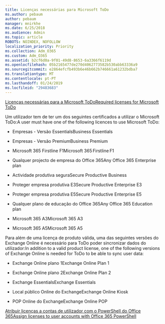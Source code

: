 ```yaml
---
title: Licenças necessárias para Microsoft ToDo
ms.author: pebaum
author: pebaum
manager: mnirkhe
ms.date: 6/25/2018
ms.audience: Admin
ms.topic: article
ROBOTS: NOINDEX, NOFOLLOW
localization_priority: Priority
ms.collection: Adm_O365
ms.custom: Adm_O365
ms.assetid: b2cf6d0a-9f01-49d8-8653-6a3366f6119d
ms.openlocfilehash: 05b2165477de270d4062773582b530abb63336a9
ms.sourcegitcommit: e2864efcfb493b6e46b662b746661a61232bdba7
ms.translationtype: MT
ms.contentlocale: pt-PT
ms.lasthandoff: 01/24/2019
ms.locfileid: "29483683"
---
```

[<span data-ttu-id="9b6da-102">Licenças necessárias para a Microsoft ToDo</span><span class="sxs-lookup"><span data-stu-id="9b6da-102">Required licenses for Microsoft ToDo</span></span>](https://support.office.com/article/381e9d1b-c500-49b5-973e-890fd86528d7.aspx)
  
<span data-ttu-id="9b6da-103">Um utilizador tem de ter um dos seguintes certificados a utilizar o Microsoft ToDo:</span><span class="sxs-lookup"><span data-stu-id="9b6da-103">A user must have one of the following licences to use Microsoft ToDo:</span></span>
  
- <span data-ttu-id="9b6da-104">Empresas - Versão Essentials</span><span class="sxs-lookup"><span data-stu-id="9b6da-104">Business Essentials</span></span>
    
- <span data-ttu-id="9b6da-105">Empresas - Versão Premium</span><span class="sxs-lookup"><span data-stu-id="9b6da-105">Business Premium</span></span>
    
- <span data-ttu-id="9b6da-106">Microsoft 365 Firstline F1</span><span class="sxs-lookup"><span data-stu-id="9b6da-106">Microsoft 365 Firstline F1</span></span>
    
- <span data-ttu-id="9b6da-107">Qualquer projecto de empresa do Office 365</span><span class="sxs-lookup"><span data-stu-id="9b6da-107">Any Office 365 Enterprise plan</span></span>
    
- <span data-ttu-id="9b6da-108">Actividade produtiva segura</span><span class="sxs-lookup"><span data-stu-id="9b6da-108">Secure Productive Business</span></span>
    
- <span data-ttu-id="9b6da-109">Proteger empresa produtiva E3</span><span class="sxs-lookup"><span data-stu-id="9b6da-109">Secure Productive Enterprise E3</span></span>
    
- <span data-ttu-id="9b6da-110">Proteger empresa produtiva E5</span><span class="sxs-lookup"><span data-stu-id="9b6da-110">Secure Productive Enterprise E5</span></span>
    
- <span data-ttu-id="9b6da-111">Qualquer plano de educação do Office 365</span><span class="sxs-lookup"><span data-stu-id="9b6da-111">Any Office 365 Education plan</span></span>
    
- <span data-ttu-id="9b6da-112">Microsoft 365 A3</span><span class="sxs-lookup"><span data-stu-id="9b6da-112">Microsoft 365 A3</span></span>
    
- <span data-ttu-id="9b6da-113">Microsoft 365 A5</span><span class="sxs-lookup"><span data-stu-id="9b6da-113">Microsoft 365 A5</span></span>
    
<span data-ttu-id="9b6da-114">Para além de uma licença de produto válida, uma das seguintes versões do Exchange Online é necessário para ToDo poder sincronizar dados do utilizador:</span><span class="sxs-lookup"><span data-stu-id="9b6da-114">In addition to a valid product license, one of the following versions of Exchange Online is needed for ToDo to be able to sync user data:</span></span> 
  
- <span data-ttu-id="9b6da-115">Exchange Online plano 1</span><span class="sxs-lookup"><span data-stu-id="9b6da-115">Exchange Online Plan 1</span></span>
    
- <span data-ttu-id="9b6da-116">Exchange Online plano 2</span><span class="sxs-lookup"><span data-stu-id="9b6da-116">Exchange Online Plan 2</span></span>
    
- <span data-ttu-id="9b6da-117">Exchange Essentials</span><span class="sxs-lookup"><span data-stu-id="9b6da-117">Exchange Essentials</span></span>
    
- <span data-ttu-id="9b6da-118">Local público Online do Exchange</span><span class="sxs-lookup"><span data-stu-id="9b6da-118">Exchange Online Kiosk</span></span>
    
- <span data-ttu-id="9b6da-119">POP Online do Exchange</span><span class="sxs-lookup"><span data-stu-id="9b6da-119">Exchange Online POP</span></span>
    
[<span data-ttu-id="9b6da-120">Atribuir licenças a contas de utilizador com o PowerShell do Office 365</span><span class="sxs-lookup"><span data-stu-id="9b6da-120">Assign licenses to user accounts with Office 365 PowerShell</span></span>](https://docs.microsoft.com/en-us/office365/enterprise/powershell/assign-licenses-to-user-accounts-with-office-365-powershell )
  

